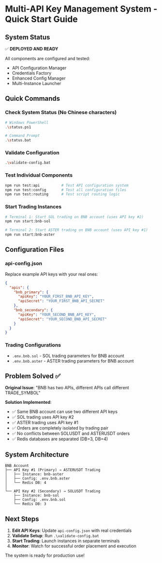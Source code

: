 # Multi-API Key Management System - Quick Start Guide

## System Status
✅ **DEPLOYED AND READY**

All components are configured and tested:
- API Configuration Manager
- Credentials Factory
- Enhanced Config Manager  
- Multi-Instance Launcher

## Quick Commands

### Check System Status (No Chinese characters)
```bash
# Windows PowerShell
.\status.ps1

# Command Prompt  
.\status.bat
```

### Validate Configuration
```bash
.\validate-config.bat
```

### Test Individual Components
```bash
npm run test:api          # Test API configuration system
npm run test:config       # Test all configuration files  
npm run test:routing      # Test script routing logic
```

### Start Trading Instances
```bash
# Terminal 1: Start SOL trading on BNB account (uses API key #2)
npm run start:bnb-sol

# Terminal 2: Start ASTER trading on BNB account (uses API key #1)  
npm run start:bnb-aster
```

## Configuration Files

### api-config.json
Replace example API keys with your real ones:
```json
{
  "apis": {
    "bnb_primary": {
      "apiKey": "YOUR_FIRST_BNB_API_KEY",
      "apiSecret": "YOUR_FIRST_BNB_API_SECRET"
    },
    "bnb_secondary": {
      "apiKey": "YOUR_SECOND_BNB_API_KEY", 
      "apiSecret": "YOUR_SECOND_BNB_API_SECRET"
    }
  }
}
```

### Trading Configurations
- `.env.bnb.sol` - SOL trading parameters for BNB account
- `.env.bnb.aster` - ASTER trading parameters for BNB account

## Problem Solved ✅

**Original Issue**: "BNB has two APIs, different APIs call different TRADE_SYMBOL"

**Solution Implemented**:
- ✅ Same BNB account can use two different API keys
- ✅ SOL trading uses API key #2  
- ✅ ASTER trading uses API key #1
- ✅ Orders are completely isolated by trading pair
- ✅ No conflicts between SOLUSDT and ASTERUSDT orders
- ✅ Redis databases are separated (DB=3, DB=4)

## System Architecture

```
BNB Account
├── API Key #1 (Primary) → ASTERUSDT Trading
│   ├── Instance: bnb-aster
│   ├── Config: .env.bnb.aster
│   └── Redis DB: 4
│
└── API Key #2 (Secondary) → SOLUSDT Trading  
    ├── Instance: bnb-sol
    ├── Config: .env.bnb.sol
    └── Redis DB: 3
```

## Next Steps

1. **Edit API Keys**: Update `api-config.json` with real credentials
2. **Validate Setup**: Run `.\validate-config.bat` 
3. **Start Trading**: Launch instances in separate terminals
4. **Monitor**: Watch for successful order placement and execution

The system is ready for production use!
